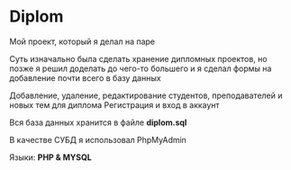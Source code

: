 # Diplom
Мой проект, который я делал на паре

Суть изначально была сделать хранение дипломных проектов, но позже я решил доделать до чего-то большего и я сделал формы на добавление почти всего в базу данных

Добавление, удаление, редактирование студентов, преподавателей и новых тем для диплома
Регистрация и вход в аккаунт

Вся база данных хранится в файле **diplom.sql**

В качестве СУБД я использовал PhpMyAdmin

Языки: **PHP & MYSQL**
